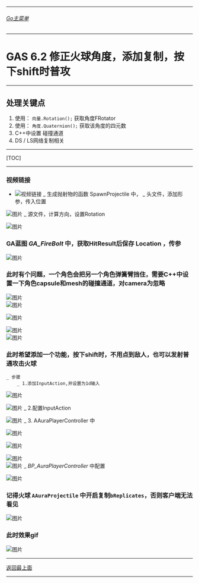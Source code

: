 ___________________________________________________________________________________________
###### [Go主菜单](../MainMenu.md)
___________________________________________________________________________________________

# GAS 6.2 修正火球角度，添加复制，按下shift时普攻
___________________________________________________________________________________________
## 处理关键点
1. 使用： `向量.Rotation();` 获取角度FRotator
2. 使用： `角度.Quaternion();` 获取该角度的四元数
3. C++中设置 碰撞通道
4. DS / LS网络复制相关
___________________________________________________________________________________________

[TOC]

___________________________________________________________________________________________


### 视频链接
  - ![视频链接](https://b23.tv/IGADhLV)
_ 生成抛射物的函数 SpawnProjectile 中，
    _ 头文件，添加形参，传入位置
         
![图片](https://github.com/liyunlong618/LiYunLongKnowledgeLibrary/blob/main/UECPP/Models/GAS/GAS_2_Aura/DetailContent/Image/GAS_042/961957_992405.png?raw=true)
    _ 源文件，计算方向，设置Rotation
         
![图片](https://github.com/liyunlong618/LiYunLongKnowledgeLibrary/blob/main/UECPP/Models/GAS/GAS_2_Aura/DetailContent/Image/GAS_042/490988_422038.png?raw=true)
### GA蓝图 *GA_FireBolt* 中，获取HitResult后保存 Location ，传参
     
![图片](https://github.com/liyunlong618/LiYunLongKnowledgeLibrary/blob/main/UECPP/Models/GAS/GAS_2_Aura/DetailContent/Image/GAS_042/38746_241064.png?raw=true)
### 此时有个问题，一个角色会把另一个角色弹簧臂挡住，需要C++中设置一下角色capsule和mesh的碰撞通道，对camera为忽略
     
![图片](https://github.com/liyunlong618/LiYunLongKnowledgeLibrary/blob/main/UECPP/Models/GAS/GAS_2_Aura/DetailContent/Image/GAS_042/524165_147260.jpeg)  
![图片](https://github.com/liyunlong618/LiYunLongKnowledgeLibrary/blob/main/UECPP/Models/GAS/GAS_2_Aura/DetailContent/Image/GAS_042/90885_151804.jpeg)
     
![图片](https://github.com/liyunlong618/LiYunLongKnowledgeLibrary/blob/main/UECPP/Models/GAS/GAS_2_Aura/DetailContent/Image/GAS_042/930303_727834.png?raw=true)
     
![图片](https://github.com/liyunlong618/LiYunLongKnowledgeLibrary/blob/main/UECPP/Models/GAS/GAS_2_Aura/DetailContent/Image/GAS_042/487670_288832.png?raw=true)  
![图片](https://github.com/liyunlong618/LiYunLongKnowledgeLibrary/blob/main/UECPP/Models/GAS/GAS_2_Aura/DetailContent/Image/GAS_042/240330_303387.png?raw=true)
### 此时希望添加一个功能，按下shift时，不用点到敌人，也可以发射普通攻击火球
    _ 步骤
        _ 1.添加InputAction,并设置为1d输入
             
![图片](https://github.com/liyunlong618/LiYunLongKnowledgeLibrary/blob/main/UECPP/Models/GAS/GAS_2_Aura/DetailContent/Image/GAS_042/465808_918237.png?raw=true)
             
![图片](https://github.com/liyunlong618/LiYunLongKnowledgeLibrary/blob/main/UECPP/Models/GAS/GAS_2_Aura/DetailContent/Image/GAS_042/269944_514892.png?raw=true)
        _ 2.配置InputAction
             
![图片](https://github.com/liyunlong618/LiYunLongKnowledgeLibrary/blob/main/UECPP/Models/GAS/GAS_2_Aura/DetailContent/Image/GAS_042/806636_765333.png?raw=true)
        _ 3. AAuraPlayerController 中
             
![图片](https://github.com/liyunlong618/LiYunLongKnowledgeLibrary/blob/main/UECPP/Models/GAS/GAS_2_Aura/DetailContent/Image/GAS_042/194644_212719.png?raw=true)
             
![图片](https://github.com/liyunlong618/LiYunLongKnowledgeLibrary/blob/main/UECPP/Models/GAS/GAS_2_Aura/DetailContent/Image/GAS_042/200742_288778.png?raw=true)
             
![图片](https://github.com/liyunlong618/LiYunLongKnowledgeLibrary/blob/main/UECPP/Models/GAS/GAS_2_Aura/DetailContent/Image/GAS_042/354795_15479.png?raw=true)  
![图片](https://github.com/liyunlong618/LiYunLongKnowledgeLibrary/blob/main/UECPP/Models/GAS/GAS_2_Aura/DetailContent/Image/GAS_042/434919_253064.png?raw=true)
        _ *BP_AuraPlayerController* 中配置
             
![图片](https://github.com/liyunlong618/LiYunLongKnowledgeLibrary/blob/main/UECPP/Models/GAS/GAS_2_Aura/DetailContent/Image/GAS_042/741910_348769.png?raw=true)
### 记得火球 `AAuraProjectile` 中开启复制`bReplicates`，否则客户端无法看见
     
![图片](https://github.com/liyunlong618/LiYunLongKnowledgeLibrary/blob/main/UECPP/Models/GAS/GAS_2_Aura/DetailContent/Image/GAS_042/497501_850138.png?raw=true)
### 此时效果gif 
 
![图片](https://github.com/liyunlong618/LiYunLongKnowledgeLibrary/blob/main/UECPP/Models/GAS/GAS_2_Aura/DetailContent/Image/GAS_042/431364_932439.gif?raw=true)

___________________________________________________________________________________________

[返回最上面](#Go主菜单)
___________________________________________________________________________________________